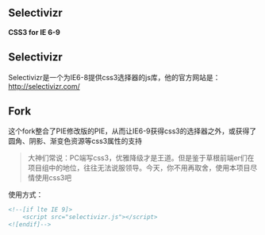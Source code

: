 Selectivizr
-----------

**CSS3 for IE 6-9**

## Selectivizr ##

Selectivizr是一个为IE6-8提供css3选择器的js库，他的官方网站是：http://selectivizr.com/

## Fork ##

这个fork整合了PIE修改版的PIE，从而让IE6-9获得css3的选择器之外，或获得了圆角、阴影、渐变色资源等css3属性的支持


> 大神们常说：PC端写css3，优雅降级才是王道。但是鉴于草根前端er们在项目组中的地位，往往无法说服领导。今天，你不用再取舍，使用本项目尽情使用css3吧

使用方式：
```HTML
<!--[if lte IE 9]>
	<script src="selectivizr.js"></script>
<![endif]-->
```
